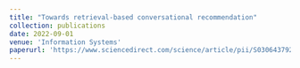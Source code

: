 ```yaml
---
title: "Towards retrieval-based conversational recommendation"
collection: publications
date: 2022-09-01
venue: 'Information Systems'
paperurl: 'https://www.sciencedirect.com/science/article/pii/S0306437922000709'
---
```




